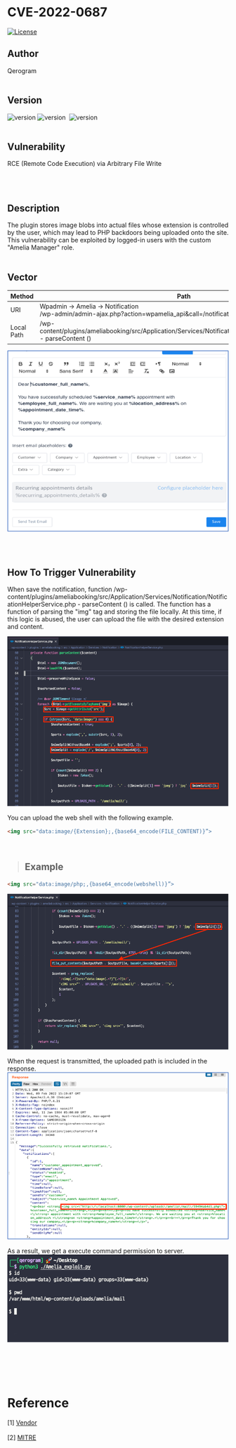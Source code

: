 # CVE-2022-0687
[![License](https://img.shields.io/badge/license-MIT-brightgreen.svg)](https://opensource.org/licenses/MIT)
<br>

## Author
Qerogram<br><br>

## Version
![version](https://img.shields.io/badge/CVSS%203.1-8.8-red) ![version](https://img.shields.io/badge/php-7.4.21-blue)&nbsp; ![version](https://img.shields.io/badge/Amelia-1.0.45-green)<br><br>

## Vulnerability
RCE (Remote Code Execution) via Arbitrary File Write<br><br>
<br><br>

## Description
The plugin stores image blobs into actual files whose extension is controlled by the user, which may lead to PHP backdoors being uploaded onto the site. This vulnerability can be exploited by logged-in users with the custom "Amelia Manager" role.
<br><br>

## Vector
|Method|Path|
|------|---|
|URI| Wpadmin -> Amelia -> Notification <br/>/wp-admin/admin-ajax.php?action=wpamelia_api&call=/notifications/1 - parameter : content|
|Local Path|/wp-content/plugins/ameliabooking/src/Application/Services/Notification/NotificationHelperService.php - parseContent ()|

![image](./report_img/image.png)

<br><br>

## How To Trigger Vulnerability
When save the notification, function /wp-content/plugins/ameliabooking/src/Application/Services/Notification/NotificationHelperService.php - parseContent () is called.
The function has a function of parsing the "img" tag and storing the file locally. At this time, if this logic is abused, the user can upload the file with the desired extension and content.
 
![image](./report_img/image2.png)

You can upload the web shell with the following example.

```html
<img src="data:image/{Extension};,{base64_encode(FILE_CONTENT)}”>
```

<br/>

> ## Example
```html
<img src="data:image/php;,{base64_encode(webshell)}”>
```
![image](./report_img/image3.png)
 

When the request is transmitted, the uploaded path is included in the response.
![image](./report_img/image4.png)

As a result, we get a execute command permission to server.
![image](./report_img/image5.png)

<br>

<br><br>
# Reference
[1] [Vendor](https://wordpress.org/plugins/ameliabooking/)
<br/><br/>
[2] [MITRE](https://cve.mitre.org/cgi-bin/cvename.cgi?name=CVE-2022-0687)